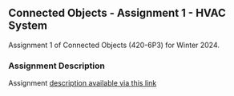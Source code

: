 ## Connected Objects - Assignment 1 - HVAC System

Assignment 1 of Connected Objects (420-6P3) for Winter 2024.

### Assignment Description

Assignment [description available via this link](https://docs.google.com/document/d/1L18ahA-4yvm11HU2YI0bDsUh72icHGB6aAj66bwMkiw/edit?usp=sharing)
